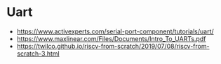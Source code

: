 # Uart

* https://www.activexperts.com/serial-port-component/tutorials/uart/
* https://www.maxlinear.com/Files/Documents/Intro_To_UARTs.pdf
* https://twilco.github.io/riscv-from-scratch/2019/07/08/riscv-from-scratch-3.html
